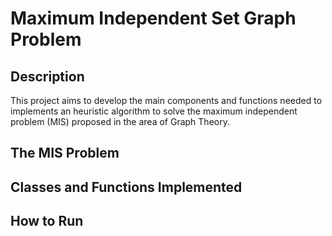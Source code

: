 # Maximum Independent Set Graph Problem

## Description

This project aims to develop the main components and functions needed to implements an heuristic algorithm to solve the maximum independent problem (MIS) proposed in the area of Graph Theory.

## The MIS Problem

## Classes and Functions Implemented

## How to Run
